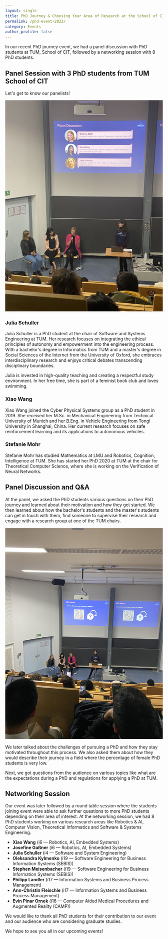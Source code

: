 ```yaml
---
layout: single
title: PhD Journey & Choosing Your Area of Research at the School of CIT
permalink: /phd-event-2022/
category: Events
author_profile: false
---
```


In our recent PhD journey event, we had a panel discussion with PhD students at TUM, School of CIT, followed by a networking session with 8 PhD students.


## Panel Session with 3 PhD students from TUM School of CIT

Let's get to know our panelists!

![](/assets/images/content-2022/phd-journey-1.jpg)

### Julia Schuller

Julia Schuller is a PhD student at the chair of Software and Systems Engineering at TUM. Her research focuses on integrating the ethical principles of autonomy and empowerment into the engineering process. With a bachelor's degree in Informatics from TUM and a master's degree in Social Sciences of the Internet from the University of Oxford, she embraces interdisciplinary research and enjoys critical debates transcending disciplinary boundaries.

Julia is invested in high-quality teaching and creating a respectful study environment. In her free time, she is part of a feminist book club and loves swimming.

### Xiao Wang
Xiao Wang joined the Cyber Physical Systems group as a PhD student in 2019. She received her M.Sc. in Mechanical Engineering from Technical University of Munich and her B.Eng. in Vehicle Engineering from Tongi University in Shanghai, China. Her current research focuses on safe reinforcement learning and its applications to autonomous vehicles.

### Stefanie Mohr

Stefanie Mohr has studied Mathematics at LMU and Robotics, Cognition, Intelligence at TUM. She has started her PhD 2020 at TUM at the chair for Theoretical Computer Science, where she is working on the Verification of Neural Networks.

## Panel Discussion and Q&A

At the panel, we asked the PhD students various questions on their PhD journey and learned about their motivation and how they get started. We then learned about how the bachelor's students and the master's students can get in touch with them, find someone to supervise their research and engage with a research group at one of the TUM chairs. 

![](/assets/images/content-2022/phd-journey-2.jpg)

We later talked about the challenges of pursuing a PhD and how they stay motivated throughout this process. We also asked them about how they would describe their journey in a field where the percentage of female PhD students is very low. 

Next, we got questions from the audience on various topics like what are the expectations during a PhD and regulations for applying a PhD at TUM.


## Networking Session

Our event was later followed by a round table session where the students joining event were able to ask further questions to more PhD students depending on their area of interest. At the networking session, we had 8 PhD students working on various research areas like Robotics & AI, Computer Vision, Theoretical Informatics and Software & Systems Engineering.

* **Xiao Wang** (i6 — Robotics, AI, Embedded Systems)
* **Josefine Gaßner** (i6 — Robotics, AI, Embedded Systems)
* **Julia Schuller** (i4 — Software and System Engineering)
* **Oleksandra Kylmenko** (i19 — Software Engineering for Business Information Systems (SEBIS))
* **Stephen Meisenbacher** (i19 — Software Engineering for Business Information Systems (SEBIS))
* **Philipp Landler** (i17 — Information Systems and Business Process Management)
* **Ann-Christin Fleischle** (i17 — Information Systems and Business Process Management)
* **Evin Pinar Ornek** (i16 — Computer Aided Medical Procedures and Augmented Reality (CAMP))



We would like to thank all PhD students for their contribution to our event and our audience who are considering graduate studies. 

We hope to see you all in our upcoming events!

